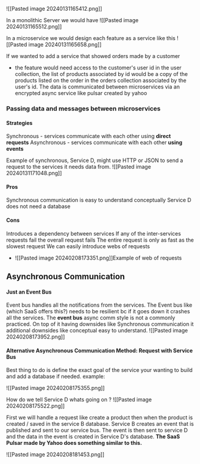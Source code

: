 ![[Pasted image 20240131165412.png]]

In a monolithic Server  we would have 
![[Pasted image 20240131165512.png]]

In a microservice we would design each feature as a service like this
![[Pasted image 20240131165658.png]]

If we wanted to add a service that showed orders made by a customer 
- the feature would need access to the customer's user id in the user collection, the list of products associated by id would be a copy of the products listed on the order in the orders collection associated by the user's id. The data is communicated between microservices via an encrypted async service like pulsar created by yahoo
### Passing data and messages between microservices
#### Strategies
Synchronous - services communicate with each other using **direct requests**
Asynchronous - services communicate with each other **using events**

Example of synchronous, Service D, might use HTTP or JSON to send a request to the services it needs data from. 
![[Pasted image 20240131171048.png]]

#### Pros
Synchronous communication is easy to understand conceptually
Service D does not need a database
#### Cons
Introduces a dependency between services 
If any of the inter-services requests fail the overall request fails
The entire request is only as fast as the slowest request
We can easily introduce webs of requests
- ![[Pasted image 20240208173351.png]]Example of web of requests
## Asynchronous Communication
#### Just an Event Bus
Event bus handles all the notifications from the services. The Event bus like (which SaaS offers this?) needs to be resilient bc if it goes down it crashes all the services. The **event bus** async comm style is not a commonly practiced. On top of it having downsides like Synchronous communication it additional downsides like conceptual easy to understand.
![[Pasted image 20240208173952.png]]

#### Alternative Asynchronous Communication Method:  Request with Service Bus
Best thing to do is define the exact goal of the service your wanting to build and add a database if needed. example:

![[Pasted image 20240208175355.png]]

How do we tell Service D whats going on ? 
![[Pasted image 20240208175522.png]]

First we will handle a request like create a product then when the product is created / saved in the service B database. Service B creates an event that is published and sent to our service bus. The event is then sent to service D and the data in the event is created in Service D's database. __The SaaS Pulsar made by Yahoo does something similar to this.__

![[Pasted image 20240208181453.png]]